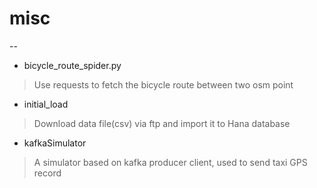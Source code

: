 # misc
--
* bicycle_route_spider.py
>  Use requests to fetch the bicycle route between two osm point

* initial_load
>  Download data file(csv) via ftp and import it to Hana database

* kafkaSimulator
>  A simulator based on kafka producer client, used to send taxi GPS record
